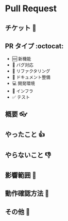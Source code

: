<!-- GitHub Copilot コードレビューへの指示: このプルリクエストをレビューしてコメントする際には日本語でお願いします。 -->
<!-- GitHub Copilot コードレビューへの指示: このプロンプト #file:./prompts/copilot-review-rule.prompt.md を使用してコードレビューを行ってください。 -->

# Pull Request

<!-- Pull Requestのタイトル -->

## チケット :page_facing_up:

<!-- チケットがあればリンク貼る -->

## PR タイプ :octocat:

<!-- Pull Requestの種類を選択 -->
<!-- 必要なものだけ残す -->

- :new: 新機能
- :ant: バグ対応
- :wrench: リファクタリング
- :memo: ドキュメント整備
- :computer: 開発環境
- :potable_water: インフラ
- :white_check_mark: テスト

## 概要 :eyeglasses:

<!-- Pull Request 概要・背景など -->

## やったこと :thumbsup:

<!-- 変更点 -->

## やらないこと :thumbsdown:

<!-- このプルリクでやらないことは何か？ -->

## 影響範囲 :newspaper:

<!-- 影響範囲 -->

## 動作確認方法 :feet:

<!-- 動作確認方法 -->

## その他 :thought_balloon:

<!-- レビュワーへの注意点・相談内容・懸念点・参考文献 -->
